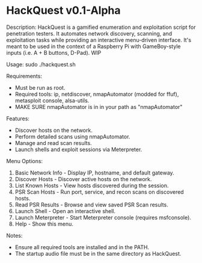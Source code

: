 # HackQuest v0.1-Alpha

Description:
  HackQuest is a gamified enumeration and exploitation script for penetration testers.
  It automates network discovery, scanning, and exploitation tasks while providing
  an interactive menu-driven interface. It's meant to be used in the context of a 
  Raspberry Pi with GameBoy-style inputs (i.e. A + B buttons, D-Pad). WIP

Usage:
  sudo ./hackquest.sh

Requirements:
  - Must be run as root.
  - Required tools: ip, netdiscover, nmapAutomator (modded for ffuf), metasploit console, alsa-utils.
  - MAKE SURE nmapAutomator is in in your path as "nmapAutomator"

Features:
  - Discover hosts on the network.
  - Perform detailed scans using nmapAutomator.
  - Manage and read scan results.
  - Launch shells and exploit sessions via Meterpreter.

Menu Options:
  1. Basic Network Info         - Display IP, hostname, and default gateway.
  2. Discover Hosts             - Discover active hosts on the network.
  3. List Known Hosts           - View hosts discovered during the session.
  4. PSR Scan Hosts             - Run port, service, and recon scans on discovered hosts.
  5. Read PSR Results           - Browse and view saved PSR Scan results.
  6. Launch Shell               - Open an interactive shell.
  7. Launch Meterpreter         - Start Meterpreter console (requires msfconsole).
  8. Help                       - Show this menu.

Notes:
  - Ensure all required tools are installed and in the PATH.
  - The startup audio file must be in the same directory as HackQuest.
